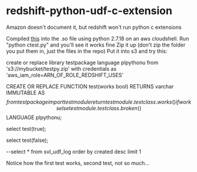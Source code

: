 # redshift-python-udf-c-extension
Amazon doesn't document it, but redshift won't run python c extensions

Compiled [this](https://gist.github.com/Artanis/1223762) into the .so file using python 2.7.18 on an aws cloudshell.
Run "python ctest.py" and you'll see it works fine
Zip it up (don't zip the folder you put them in, just the files in the repo)
Put it into s3 and try this:

create or replace library testpackage language plpythonu from 's3://mybucket/testpy.zip'
    with credentials as 'aws_iam_role=ARN_OF_ROLE_REDSHIFT_USES'

CREATE OR REPLACE FUNCTION test(works bool)
RETURNS varchar IMMUTABLE AS $$
    from testpackage import testmodule
    return testmodule.testclass.works() if works else testmodule.testclass.broken()
$$ LANGUAGE plpythonu;

select test(true);

select test(false);

--select * from svl_udf_log order by created desc limit 1

Notice how the first test works, second test, not so much...
